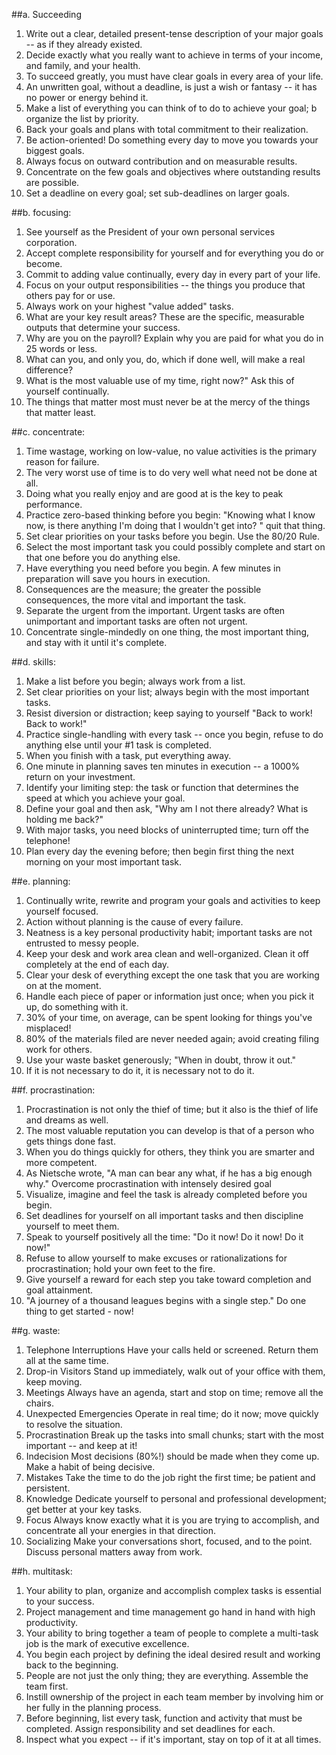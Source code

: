 ##a. Succeeding
1. Write out a clear, detailed present-tense description of your major goals -- as if they already existed.
2. Decide exactly what you really want to achieve in terms of your income, and family, and your health.
3. To succeed greatly, you must have clear goals in every area of your life.
4. An unwritten goal, without a deadline, is just a wish or fantasy -- it has no power or energy behind it.
5. Make a list of everything you can think of to do to achieve your goal; b organize the list by priority.
6. Back your goals and plans with total commitment to their realization.
7. Be action-oriented!  Do something every day to move you towards your biggest goals.
8. Always focus on outward contribution and on measurable results.
9. Concentrate on the few goals and objectives where outstanding results are possible.
10. Set a deadline on every goal; set sub-deadlines on larger goals.

##b. focusing:

1. See yourself as the President of your own personal services corporation.
2. Accept complete responsibility for yourself and for everything you do or become.
3. Commit to adding value continually, every day in every part of your life.
4. Focus on your output responsibilities -- the things you produce that others pay for or use.
5. Always work on your highest "value added" tasks.
6. What are your key result areas?  These are the specific, measurable outputs that determine your success.
7. Why are you on the payroll?  Explain why you are paid for what you do in 25 words or less.
8. What can you, and only you, do, which if done well, will make a real difference?
9. What is the most valuable use of my time, right now?"  Ask this of yourself continually.
10. The things that matter most must never be at the mercy of the things that matter least.

##c. concentrate:
1. Time wastage, working on low-value, no value activities is the primary reason for failure.
2. The very worst use of time is to do very well what need not be done at all.
3. Doing what you really enjoy and are good at is the key to peak performance.
4. Practice zero-based thinking before you begin:  "Knowing what I know now, is there anything I'm doing that I wouldn't get into? " quit that thing.
5. Set clear priorities on your tasks before you begin.  Use the 80/20 Rule.
6. Select the most important task you could possibly complete and start on that one before you do anything else.
7. Have everything you need before you begin.  A few minutes in preparation will save you hours in execution.
8. Consequences are the measure; the greater the possible consequences, the more vital and important the task.
9. Separate the urgent from the important.  Urgent  tasks are often unimportant and important  tasks are often not urgent.
10. Concentrate single-mindedly on one thing, the most important thing, and stay with it until it's complete.

##d. skills:
1. Make a list before you begin; always work from a list.
2. Set clear priorities on your list; always begin with the most important tasks.
3. Resist diversion or distraction; keep saying to yourself "Back to work!  Back to work!"
4. Practice single-handling with every task -- once you begin, refuse to do anything else until your #1 task is completed.
5. When you finish with a task, put everything away.
6. One minute in planning saves ten minutes in execution -- a 1000% return on your investment.
7. Identify your limiting step: the task or function that determines the speed at which you achieve your goal.
8. Define your goal and then ask, "Why am I not there already? What is holding me back?"
9. With major tasks, you need blocks of uninterrupted time; turn off the telephone!
10. Plan every day the evening before; then begin first thing the next morning on your most important task.

##e. planning:
1. Continually write, rewrite and program your goals and activities to keep yourself focused.
2. Action without planning is the cause of every failure.
3. Neatness is a key personal productivity habit; important tasks are not entrusted to messy people.
4. Keep your desk and work area clean and well-organized. Clean it off completely at the end of each day.
5. Clear your desk of everything except the one task that you are working on at the moment.
6. Handle each piece of paper or information just once; when you pick it up, do something with it.
7. 30% of your time, on average, can be spent looking for things you've misplaced!
8. 80% of the materials filed are never needed again; avoid creating filing work for others.
9. Use your waste basket generously; "When in doubt, throw it out."
10. If it is not necessary to do it, it is necessary not to do it.

##f. procrastination:
1. Procrastination is not only the thief of time; but it also is the thief of life and dreams as well.
2. The most valuable reputation you can develop is that of a person who gets things done fast.
3. When you do things quickly for others, they think you are smarter and more competent.
4. As Nietsche wrote, "A man can bear any what,  if he has a big enough why."  Overcome procrastination with intensely desired goal
5. Visualize, imagine and feel the task is already completed before you begin.
6. Set deadlines for yourself on all important tasks and then discipline yourself to meet them.
7. Speak to yourself positively all the time:  "Do it now!  Do it now! Do it now!"
8. Refuse to allow yourself to make excuses or rationalizations for procrastination; hold your own feet to the fire.
9. Give yourself a reward for each step you take toward completion and goal attainment.
10. "A journey of a thousand leagues begins with a single step."  Do one thing to get started - now!

##g. waste:
1. Telephone Interruptions  Have your calls held or screened.  Return them all at the same time.
2. Drop-in Visitors  Stand up immediately, walk out of your office with them, keep moving.
3. Meetings  Always have an agenda, start and stop on time; remove all the chairs.
4. Unexpected Emergencies  Operate in real time; do it now; move quickly to resolve the situation.
5. Procrastination  Break up the tasks into small chunks; start with the most important -- and keep at it!
6. Indecision  Most decisions (80%!) should be made when they come up.  Make a habit of being decisive.
7. Mistakes  Take the time to do the job right the first time; be patient and persistent.
8. Knowledge  Dedicate yourself to personal and professional development; get better at your key tasks.
9. Focus  Always know exactly what it is you are trying to accomplish, and concentrate all your energies in that direction.
10. Socializing  Make your conversations short, focused, and to the point.  Discuss personal matters away from work.

##h. multitask:
1. Your ability to plan, organize and accomplish complex tasks is essential to your success.
2. Project management and time management go hand in hand with high productivity.
3. Your ability to bring together a team of people to complete a multi-task job is the mark of executive excellence.
4. You begin each project by defining the ideal desired result and working back to the beginning.
5. People are not just the only thing; they are everything.  Assemble the team first.
6. Instill ownership of the project in each team member by involving him or her fully in the planning process.
7. Before beginning, list every task, function and activity that must be completed.  Assign responsibility and set deadlines for each.
10. Inspect what you expect -- if it's important, stay on top of it at all times.

